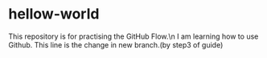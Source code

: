 # hellow-world
This repository is for practising the GitHub Flow.\n
I am learning how to use Github. This line is the change in new branch.(by step3 of guide)
